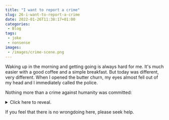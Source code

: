 ```yaml
---
title: "I want to report a crime"
slug: 26-i-want-to-report-a-crime
date: 2022-01-26T11:38:17+01:00
categories:
 - Blog
tags:
 - joke
 - nonsense
images:
 - /images/crime-scene.png
---
```


Waking up in the morning and getting going is always hard for me. It's much easier with a good coffee and a simple breakfast. But today was different, very different. When I opened the butter churn, my eyes almost fell out of my head and I immediately called the police.

<!--more-->

Nothing more than a crime against humanity was committed:

<details>
<summary>Click here to reveal.</summary>

![](/images/butter-hole.jpg)

</details>

If you feel that there is no wrongdoing here, please seek help.
